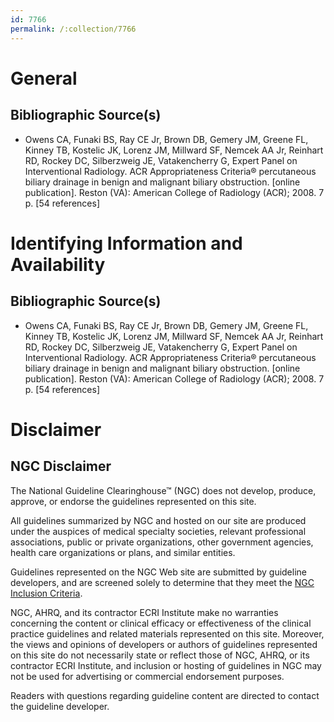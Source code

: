 ```yaml
---
id: 7766
permalink: /:collection/7766
---
```


# General

## Bibliographic Source(s)

- Owens CA, Funaki BS, Ray CE Jr, Brown DB, Gemery JM, Greene FL, Kinney TB, Kostelic JK, Lorenz JM, Millward SF, Nemcek AA Jr, Reinhart RD, Rockey DC, Silberzweig JE, Vatakencherry G, Expert Panel on Interventional Radiology. ACR Appropriateness Criteria® percutaneous biliary drainage in benign and malignant biliary obstruction. [online publication]. Reston (VA): American College of Radiology (ACR); 2008. 7 p. [54 references]

# Identifying Information and Availability

## Bibliographic Source(s)

- Owens CA, Funaki BS, Ray CE Jr, Brown DB, Gemery JM, Greene FL, Kinney TB, Kostelic JK, Lorenz JM, Millward SF, Nemcek AA Jr, Reinhart RD, Rockey DC, Silberzweig JE, Vatakencherry G, Expert Panel on Interventional Radiology. ACR Appropriateness Criteria® percutaneous biliary drainage in benign and malignant biliary obstruction. [online publication]. Reston (VA): American College of Radiology (ACR); 2008. 7 p. [54 references]

# Disclaimer

## NGC Disclaimer

The National Guideline Clearinghouse™ (NGC) does not develop, produce, approve, or endorse the guidelines represented on this site.

All guidelines summarized by NGC and hosted on our site are produced under the auspices of medical specialty societies, relevant professional associations, public or private organizations, other government agencies, health care organizations or plans, and similar entities.

Guidelines represented on the NGC Web site are submitted by guideline developers, and are screened solely to determine that they meet the [NGC Inclusion Criteria](/help-and-about/summaries/inclusion-criteria).

NGC, AHRQ, and its contractor ECRI Institute make no warranties concerning the content or clinical efficacy or effectiveness of the clinical practice guidelines and related materials represented on this site. Moreover, the views and opinions of developers or authors of guidelines represented on this site do not necessarily state or reflect those of NGC, AHRQ, or its contractor ECRI Institute, and inclusion or hosting of guidelines in NGC may not be used for advertising or commercial endorsement purposes.

Readers with questions regarding guideline content are directed to contact the guideline developer.

